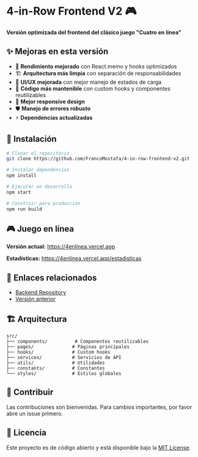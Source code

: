 # 4-in-Row Frontend V2 🎮

**Versión optimizada del frontend del clásico juego "Cuatro en línea"**

## ✨ Mejoras en esta versión

- 🚀 **Rendimiento mejorado** con React.memo y hooks optimizados
- 🏗️ **Arquitectura más limpia** con separación de responsabilidades
- 🎨 **UI/UX mejorada** con mejor manejo de estados de carga
- 🔧 **Código más mantenible** con custom hooks y componentes reutilizables
- 📱 **Mejor responsive design**
- 🛡️ **Manejo de errores robusto**
- ⚡ **Dependencias actualizadas**

## 🚀 Instalación

```bash
# Clonar el repositorio
git clone https://github.com/FrancoMostafa/4-in-row-frontend-v2.git

# Instalar dependencias
npm install

# Ejecutar en desarrollo
npm start

# Construir para producción
npm run build
```

## 🎮 Juego en línea

**Versión actual:** https://4enlinea.vercel.app

**Estadísticas:** https://4enlinea.vercel.app/estadisticas

## 🔗 Enlaces relacionados

- [Backend Repository](https://github.com/FrancoMostafa/4-in-row-backend)
- [Versión anterior](https://github.com/FrancoMostafa/4-in-row-frontend)

## 🏗️ Arquitectura

```
src/
├── components/          # Componentes reutilizables
├── pages/              # Páginas principales
├── hooks/              # Custom hooks
├── services/           # Servicios de API
├── utils/              # Utilidades
├── constants/          # Constantes
└── styles/             # Estilos globales
```

## 🤝 Contribuir

Las contribuciones son bienvenidas. Para cambios importantes, por favor abre un issue primero.

## 📄 Licencia

Este proyecto es de código abierto y está disponible bajo la [MIT License](LICENSE).